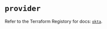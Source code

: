 # `provider`

Refer to the Terraform Registory for docs: [`okta`](https://registry.terraform.io/providers/okta/okta/3.46.0/docs).
